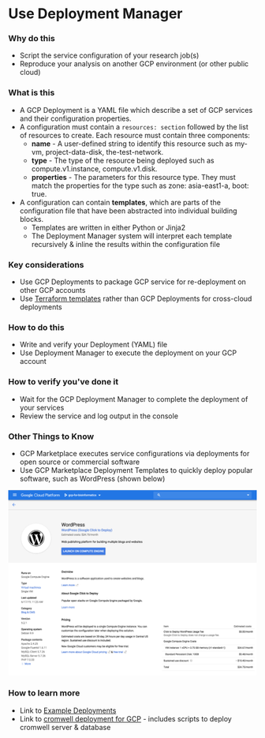 # Use Deployment Manager 

### Why do this
 - Script the service configuration of your research job(s) 
 - Reproduce your analysis on another GCP environment (or other public cloud)

### What is this
 - A GCP Deployment is a YAML file which describe a set of GCP services and their configuration properties.  
 - A configuration must contain a `resources: section` followed by the list of resources to create. Each resource must contain three components:
    - **name** - A user-defined string to identify this resource such as my-vm, project-data-disk, the-test-network.
    - **type** - The type of the resource being deployed such as compute.v1.instance, compute.v1.disk. 
    - **properties** - The parameters for this resource type. They must match the properties for the type such as zone: asia-east1-a, boot: true.
 - A configuration can contain **templates**, which are parts of the configuration file that have been abstracted into individual building blocks. 
    - Templates are written in either Python or Jinja2
    - The Deployment Manager system will interpret each template recursively & inline the results within the configuration file

### Key considerations
 - Use GCP Deployments to package GCP service for re-deployment on other GCP accounts
  - Use [Terraform templates](https://www.terraform.io/docs/providers/template/d/file.html) rather than GCP Deployments for cross-cloud deployments  
 
### How to do this
 - Write and verify your Deployment (YAML) file
 - Use Deployment Manager to execute the deployment on your GCP account

### How to verify you've done it
 - Wait for  the GCP Deployment Manager to complete the deployment of your services
 - Review the service and log output in the console

### Other Things to Know
 - GCP Marketplace executes service configurations via deployments for open source or commercial software
 - Use GCP Marketplace Deployment Templates to quickly deploy popular software, such as WordPress (shown below)

 [![deployment](/images/deployment.png)]()


### How to learn more
 - Link to [Example Deployments](https://github.com/GoogleCloudPlatform/deploymentmanager-samples)
 - Link to [cromwell deployment for GCP](https://github.com/hall-lab/cromwell-deployment) - includes scripts to deploy cromwell server & database